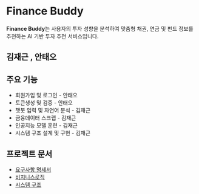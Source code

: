 # Finance Buddy

**Finance Buddy**는 사용자의 투자 성향을 분석하여 맞춤형 채권, 연금 및 펀드 정보를 추천하는 AI 기반 투자 추천 서비스입니다.

## 김재근 , 안태오

## 주요 기능
- 회원가입 및 로그인 - 안태오
- 토큰생성 및 검증 - 안태오
- 챗봇 입력 및 자연어 분석 - 김재근
- 금융데이터 스크랩 - 김재근
- 인공지능 모델 훈련 - 김재근
- 시스템 구조 설계 및 구현 - 김재근

## 프로젝트 문서
- [요구사항 명세서](./docs/requirements.csv)
- [비지니스로직](./docs/business.png)
- [시스템 구조](./docs/system.png)